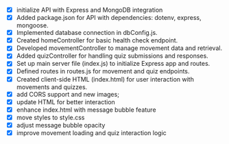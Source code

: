 - [x] initialize API with Express and MongoDB integration
- [x] Added package.json for API with dependencies: dotenv, express, mongoose.
- [x] Implemented database connection in dbConfig.js.
- [x] Created homeController for basic health check endpoint.
- [x] Developed movementController to manage movement data and retrieval.
- [x] Added quizController for handling quiz submissions and responses.
- [x] Set up main server file (index.js) to initialize Express app and routes.
- [x] Defined routes in routes.js for movement and quiz endpoints.
- [x] Created client-side HTML (index.html) for user interaction with movements and quizzes.
- [x] add CORS support and new images; 
- [x] update HTML for better interaction
- [x] enhance index.html with message bubble feature
- [x] move styles to style.css
- [x] adjust message bubble opacity
- [x] improve movement loading and quiz interaction logic